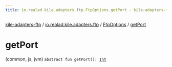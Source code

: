 ```yaml
---
title: io.realad.kile.adapters.ftp.FtpOptions.getPort - kile-adapters-ftp
---
```


[kile-adapters-ftp](../../index.html) / [io.realad.kile.adapters.ftp](../index.html) / [FtpOptions](index.html) / [getPort](./get-port.html)

# getPort

(common, js, jvm) `abstract fun getPort(): `[`Int`](https://kotlinlang.org/api/latest/jvm/stdlib/kotlin/-int/index.html)